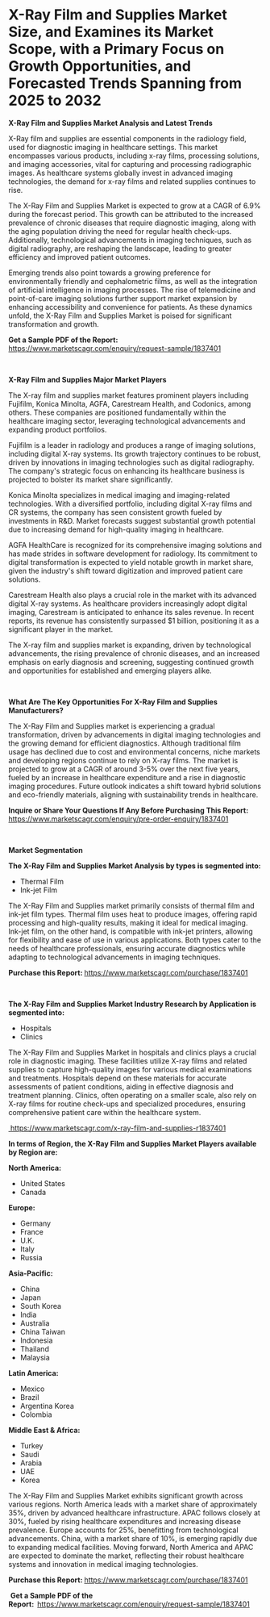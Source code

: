 <p><h1>X-Ray Film and Supplies Market Size, and Examines its Market Scope, with a Primary Focus on Growth Opportunities, and Forecasted Trends Spanning from 2025 to 2032</h1></p><p><strong>X-Ray Film and Supplies Market Analysis and Latest Trends</strong></p>
<p><p>X-Ray film and supplies are essential components in the radiology field, used for diagnostic imaging in healthcare settings. This market encompasses various products, including x-ray films, processing solutions, and imaging accessories, vital for capturing and processing radiographic images. As healthcare systems globally invest in advanced imaging technologies, the demand for x-ray films and related supplies continues to rise.</p><p>The X-Ray Film and Supplies Market is expected to grow at a CAGR of 6.9% during the forecast period. This growth can be attributed to the increased prevalence of chronic diseases that require diagnostic imaging, along with the aging population driving the need for regular health check-ups. Additionally, technological advancements in imaging techniques, such as digital radiography, are reshaping the landscape, leading to greater efficiency and improved patient outcomes.</p><p>Emerging trends also point towards a growing preference for environmentally friendly and cephalometric films, as well as the integration of artificial intelligence in imaging processes. The rise of telemedicine and point-of-care imaging solutions further support market expansion by enhancing accessibility and convenience for patients. As these dynamics unfold, the X-Ray Film and Supplies Market is poised for significant transformation and growth.</p></p>
<p><strong>Get a Sample PDF of the Report:&nbsp;</strong> <a href="https://www.marketscagr.com/enquiry/request-sample/1837401?utm_campaign=3540&utm_medium=2&utm_source=Github&utm_content=ia&utm_term=14042025&utm_id=x-ray-film-and-supplies">https://www.marketscagr.com/enquiry/request-sample/1837401</a></p>
<p>&nbsp;</p>
<p><strong>X-Ray Film and Supplies Major Market Players</strong></p>
<p><p>The X-ray film and supplies market features prominent players including Fujifilm, Konica Minolta, AGFA, Carestream Health, and Codonics, among others. These companies are positioned fundamentally within the healthcare imaging sector, leveraging technological advancements and expanding product portfolios.</p><p>Fujifilm is a leader in radiology and produces a range of imaging solutions, including digital X-ray systems. Its growth trajectory continues to be robust, driven by innovations in imaging technologies such as digital radiography. The company's strategic focus on enhancing its healthcare business is projected to bolster its market share significantly.</p><p>Konica Minolta specializes in medical imaging and imaging-related technologies. With a diversified portfolio, including digital X-ray films and CR systems, the company has seen consistent growth fueled by investments in R&D. Market forecasts suggest substantial growth potential due to increasing demand for high-quality imaging in healthcare.</p><p>AGFA HealthCare is recognized for its comprehensive imaging solutions and has made strides in software development for radiology. Its commitment to digital transformation is expected to yield notable growth in market share, given the industry's shift toward digitization and improved patient care solutions.</p><p>Carestream Health also plays a crucial role in the market with its advanced digital X-ray systems. As healthcare providers increasingly adopt digital imaging, Carestream is anticipated to enhance its sales revenue. In recent reports, its revenue has consistently surpassed $1 billion, positioning it as a significant player in the market.</p><p>The X-ray film and supplies market is expanding, driven by technological advancements, the rising prevalence of chronic diseases, and an increased emphasis on early diagnosis and screening, suggesting continued growth and opportunities for established and emerging players alike.</p></p>
<p>&nbsp;</p>
<p><strong>What Are The Key Opportunities For X-Ray Film and Supplies Manufacturers?</strong></p>
<p><p>The X-Ray Film and Supplies market is experiencing a gradual transformation, driven by advancements in digital imaging technologies and the growing demand for efficient diagnostics. Although traditional film usage has declined due to cost and environmental concerns, niche markets and developing regions continue to rely on X-ray films. The market is projected to grow at a CAGR of around 3-5% over the next five years, fueled by an increase in healthcare expenditure and a rise in diagnostic imaging procedures. Future outlook indicates a shift toward hybrid solutions and eco-friendly materials, aligning with sustainability trends in healthcare.</p></p>
<p><strong>Inquire or Share Your Questions If Any Before Purchasing This Report:</strong> <a href="https://www.marketscagr.com/enquiry/pre-order-enquiry/1837401?utm_campaign=3540&utm_medium=2&utm_source=Github&utm_content=ia&utm_term=14042025&utm_id=x-ray-film-and-supplies">https://www.marketscagr.com/enquiry/pre-order-enquiry/1837401</a></p>
<p>&nbsp;</p>
<p><strong>Market Segmentation</strong></p>
<p><strong>The X-Ray Film and Supplies Market Analysis by types is segmented into:</strong></p>
<p><ul><li>Thermal Film</li><li>Ink-jet Film</li></ul></p>
<p><p>The X-Ray Film and Supplies market primarily consists of thermal film and ink-jet film types. Thermal film uses heat to produce images, offering rapid processing and high-quality results, making it ideal for medical imaging. Ink-jet film, on the other hand, is compatible with ink-jet printers, allowing for flexibility and ease of use in various applications. Both types cater to the needs of healthcare professionals, ensuring accurate diagnostics while adapting to technological advancements in imaging techniques.</p></p>
<p><strong>Purchase this Report:&nbsp;</strong><a href="https://www.marketscagr.com/purchase/1837401?utm_campaign=3540&utm_medium=2&utm_source=Github&utm_content=ia&utm_term=14042025&utm_id=x-ray-film-and-supplies">https://www.marketscagr.com/purchase/1837401</a></p>
<p>&nbsp;</p>
<p><strong>The X-Ray Film and Supplies Market Industry Research by Application is segmented into:</strong></p>
<p><ul><li>Hospitals</li><li>Clinics</li></ul></p>
<p><p>The X-Ray Film and Supplies Market in hospitals and clinics plays a crucial role in diagnostic imaging. These facilities utilize X-ray films and related supplies to capture high-quality images for various medical examinations and treatments. Hospitals depend on these materials for accurate assessments of patient conditions, aiding in effective diagnosis and treatment planning. Clinics, often operating on a smaller scale, also rely on X-ray films for routine check-ups and specialized procedures, ensuring comprehensive patient care within the healthcare system.</p></p>
<p><a href="https://www.marketscagr.com/x-ray-film-and-supplies-r1837401?utm_campaign=3540&utm_medium=2&utm_source=Github&utm_content=ia&utm_term=14042025&utm_id=x-ray-film-and-supplies">&nbsp;https://www.marketscagr.com/x-ray-film-and-supplies-r1837401</a></p>
<p><strong>In terms of Region, the X-Ray Film and Supplies Market Players available by Region are:</strong></p>
<p>
    <p> <strong> North America: </strong>
        <ul>
            <li>United States</li>
            <li>Canada</li>
        </ul>
        </p> 
    <p> <strong> Europe: </strong>
        <ul>
            <li>Germany</li>
            <li>France</li>
            <li>U.K.</li>
            <li>Italy</li>
            <li>Russia</li>
        </ul>
        </p> 
    <p> <strong> Asia-Pacific: </strong>
        <ul>
            <li>China</li>
            <li>Japan</li>
            <li>South Korea</li>
            <li>India</li>
            <li>Australia</li>
            <li>China Taiwan</li>
            <li>Indonesia</li>
            <li>Thailand</li>
            <li>Malaysia</li>
        </ul>
        </p> 
    <p> <strong> Latin America: </strong>
        <ul>
            <li>Mexico</li>
            <li>Brazil</li>
            <li>Argentina Korea</li>
            <li>Colombia</li>
        </ul>
        </p> 
    <p> <strong> Middle East & Africa: </strong>
        <ul>
            <li>Turkey</li>
            <li>Saudi</li>
            <li>Arabia</li>
            <li>UAE</li>
            <li>Korea</li>
        </ul>
    </p>
    </p>
<p><p>The X-Ray Film and Supplies Market exhibits significant growth across various regions. North America leads with a market share of approximately 35%, driven by advanced healthcare infrastructure. APAC follows closely at 30%, fueled by rising healthcare expenditures and increasing disease prevalence. Europe accounts for 25%, benefitting from technological advancements. China, with a market share of 10%, is emerging rapidly due to expanding medical facilities. Moving forward, North America and APAC are expected to dominate the market, reflecting their robust healthcare systems and innovation in medical imaging technologies.</p></p>
<p><strong>Purchase this Report: </strong><a href="https://www.marketscagr.com/purchase/1837401?utm_campaign=3540&utm_medium=2&utm_source=Github&utm_content=ia&utm_term=14042025&utm_id=x-ray-film-and-supplies">https://www.marketscagr.com/purchase/1837401</a></p>
<p>&nbsp;<strong>Get a Sample PDF of the Report:&nbsp;&nbsp;</strong><a href="https://www.marketscagr.com/enquiry/request-sample/1837401?utm_campaign=3540&utm_medium=2&utm_source=Github&utm_content=ia&utm_term=14042025&utm_id=x-ray-film-and-supplies">https://www.marketscagr.com/enquiry/request-sample/1837401</a></p>
<p><strong></strong></p>
<p><p></p><p></p><p></p></p>